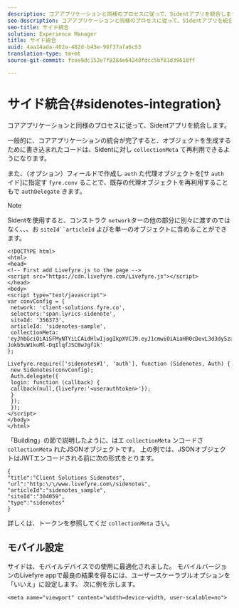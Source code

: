 ```yaml
---
description: コアアプリケーションと同様のプロセスに従って、Sidentアプリを統合します。
seo-description: コアアプリケーションと同様のプロセスに従って、Sidentアプリを統合します。
seo-title: サイド統合
solution: Experience Manager
title: サイド統合
uuid: 4aa14ada-402a-482d-b43e-96f37afa6c53
translation-type: tm+mt
source-git-commit: fcee9dc152e7f8284e64248fdcc5bf81d39618ff

---
```



# サイド統合{#sidenotes-integration}

コアアプリケーションと同様のプロセスに従って、Sidentアプリを統合します。

一般的に、コアアプリケーションの統合が完了すると、オブジェクトを生成するために書き込まれたコードは、Sidentに対し `collectionMeta` て再利用できるようになります。

また、（オプション）フィールドで作成し `auth` た代理オブジェクトを[サ `auth` イド]に指定す `fyre.conv` ることで、既存の代理オブジェクトを再利用することもで `authDelegate` きます。

>[!NOTE]
>
>Sidentを使用すると、コンストラク `network`ターの他の部分に別々に渡すのではなく、、、お `siteId``articleId` よびを単一のオブジェクトに含めることができます。

```
<!DOCTYPE html> 
<html> 
<head> 
<!-- First add Livefyre.js to the page --> 
<script src="https://cdn.livefyre.com/Livefyre.js"></script> 
</head> 
<body> 
<script type="text/javascript"> 
var convConfig = { 
 network: 'client-solutions.fyre.co', 
 selectors:'span.lyrics-sidenote', 
 siteId: '356373', 
 articleId: 'sidenotes-sample', 
 collectionMeta: 'eyJhbGciOiAiSFMyNTYiLCAidHlwIjogIkpXVCJ9.eyJ1cmwiOiAiaHR0cDovL3d3dy5zaWRlbm90ZXMtZGVtby5jb20vbHlyaWNzIiwgInNpdGVJZCI6ICIzMDQwNTkiLCAidHlwZSI6ICJzaWRlbm90ZXMiLCAiYXJ0aWNsZUlkIjogInNpZGVub3Rlc19zYW1wbGUiLCAidGl0bGUiOiAiQ2xpZW50IFNvbHV0aW9ucyBTaWRlbm90ZXMifQ.2gxnsM0TS8dfp-Jokb5uW1kuMl-DqIlqfJSCBwJgf1k' 
}; 
  
Livefyre.require(['sidenotes#1', 'auth'], function (Sidenotes, Auth) { 
 new Sidenotes(convConfig); 
 Auth.delegate({ 
 login: function (callback) { 
 callback(null,{livefyre:'<userauthtoken>'}); 
 } 
 }); 
 }); 
</script> 
</body> 
</html>
```

「Building」の節で説明したように、はエ `collectionMeta` ンコードさ `collectionMeta` れたJSONオブジェクトです。 上の例では、JSONオブジェクトはJWTエンコードされる前に次の形式をとります。

```
{ 
"title":"Client Solutions Sidenotes", 
"url":"http:\/\/www.livefyre.com\/sidenotes", 
"articleId":"sidenotes_sample", 
"siteId":"304059", 
"type":"sidenotes" 
}
```

詳しくは、トークンを参照してくだ `collectionMeta` さい。

## モバイル設定

サイドは、モバイルデバイスでの使用に最適化されました。 モバイルバージョンのLivefyre appで最良の結果を得るには、ユーザースケーラブルオプションを「いいえ」に設定します。 次に例を示します。

```
<meta name="viewport" content="width=device-width, user-scalable=no">
```
